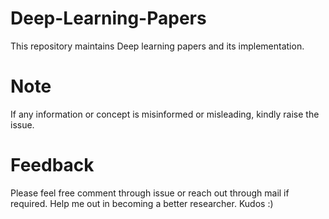 # Deep-Learning-Papers
This repository maintains Deep learning papers and its implementation.

# **Note**
If any information or concept is misinformed or misleading, kindly raise the issue.

# **Feedback**
Please feel free comment through issue or reach out through mail if required. Help me out in becoming a better researcher. Kudos :)
